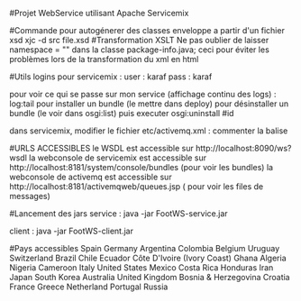 #Projet WebService utilisant Apache Servicemix


#Commande pour autogénerer des classes enveloppe a partir d'un fichier xsd
xjc -d src file.xsd
#Transformation XSLT
Ne pas oublier de laisser namespace = "" dans la classe package-info.java;
ceci pour éviter les problèmes lors de la transformation du xml en html


#Utils
logins pour servicemix : 
user : karaf
pass : karaf

pour voir ce qui se passe sur mon service (affichage continu des logs) :    log:tail
pour installer un bundle (le mettre dans deploy)
pour désinstaller un bundle (le voir dans osgi:list) puis executer osgi:uninstall #id

dans servicemix, modifier le fichier etc/activemq.xml :
commenter la balise     <!--   <plugins>
            				<jaasAuthenticationPlugin configuration="karaf" />
        				</plugins> -->

#URLS ACCESSIBLES
le WSDL est accessible sur http://localhost:8090/ws?wsdl
la webconsole de servicemix est accessible sur http://localhost:8181/system/console/bundles  (pour voir les bundles)
la webconsole de activemq est accessible sur http://localhost:8181/activemqweb/queues.jsp ( pour voir les files de messages)

#Lancement des jars
service : java -jar FootWS-service.jar

client : java -jar FootWS-client.jar

#Pays accessibles
Spain
Germany
Argentina
Colombia
Belgium
Uruguay
Switzerland
Brazil
Chile 
Ecuador 
Côte D'Ivoire (Ivory Coast) 
Ghana 
Algeria 
Nigeria 
Cameroon 
Italy 
United States 
Mexico 
Costa Rica 
Honduras 
Iran 
Japan 
South Korea 
Australia 
United Kingdom
Bosnia & Herzegovina 
Croatia 
France 
Greece 
Netherland 
Portugal 
Russia 